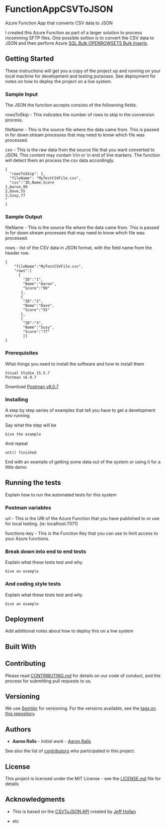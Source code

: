 # FunctionAppCSVToJSON

Azure Function App that converts CSV data to JSON

I created this Azure Function as part of a larger solution to process incomming SFTP files. One possible soltion is to convert the CSV data to JSON and then perform Azure [SQL Bulk OPENROWSETS Bulk Inserts](https://blogs.msdn.microsoft.com/sqlserverstorageengine/2015/10/07/bulk-importing-json-files-into-sql-server/).

## Getting Started

These instructions will get you a copy of the project up and running on your local machine for development and testing purposes. See deployment for notes on how to deploy the project on a live system.

### Sample Input

The JSON the function accepts consists of the followning fields.

rowsToSkip - This indicates the number of rows to skip in the conversion process.

fileName - This is the source file where the data came from. This is passed in for down stream processes that may need to know which file was processed.

csv - This is the raw data from the source file that you want converted to JSON.
This content may contain \r\n or \n end of line markers. The function will detect them an process the csv data accordingly.

```
{
  "rowsToSkip": 1,
  "fileName": "MyTestCSVFile.csv",
  "csv":"ID,Name,Score
1,Aaron,99
2,Dave,55
3,Susy,77
"
}
```

### Sample Output

fileName - This is the source file where the data came from. This is passed in for down stream processes that may need to know which file was processed.

rows - list of the CSV data in JSON format, with the field name from the header row.

```
{
    "fileName":"MyTestCSVFile.csv",
    "rows":[
      {
        "ID":"1",
        "Name":"Aaron",
        "Score":"99"
       },
       {
        "ID":"2",
        "Name":"Dave",
        "Score":"55"
       },
       {
        "ID":"3",
        "Name":"Susy",
        "Score":"77"
        }]
}

```
### Prerequisites

What things you need to install the software and how to install them

```
Visual Studio 15.5.7 
Postman v6.0.7
```
Download [Postman v6.0.7](https://www.getpostman.com/) 

### Installing

A step by step series of examples that tell you have to get a development env running

Say what the step will be

```
Give the example
```

And repeat

```
until finished
```

End with an example of getting some data out of the system or using it for a little demo

## Running the tests

Explain how to run the automated tests for this system

### Postman variables
url - This is the URI of the Azure Function that you have published to or use for local testing. (ie: localhost:7071)

functions-key - This is the Function Key that you can use to limit access to your Azure functions.

### Break down into end to end tests

Explain what these tests test and why

```
Give an example
```

### And coding style tests

Explain what these tests test and why

```
Give an example
```

## Deployment

Add additional notes about how to deploy this on a live system

## Built With



## Contributing

Please read [CONTRIBUTING.md](https://gist.github.com/AaronRalls/b24679402957c63ec426) for details on our code of conduct, and the process for submitting pull requests to us.

## Versioning

We use [SemVer](http://semver.org/) for versioning. For the versions available, see the [tags on this repository](https://github.com/AaronRalls/FunctionAppCSVToJSON/tags). 

## Authors

* **Aaron Ralls** - *Initial work* - [Aaron Ralls](https://github.com/AaronRalls)

See also the list of [contributors](https://github.com/AaronRalls/FunctionAppCSVToJSON/contributors) who participated in this project.

## License

This project is licensed under the MIT License - see the [LICENSE.md](LICENSE.md) file for details

## Acknowledgments

* This is based on the [CSVToJSON API](https://github.com/jeffhollan/CSVtoJSON) created by [Jeff Hollan](https://github.com/jeffhollan)

* etc

